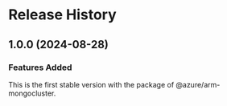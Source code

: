 # Release History
    
## 1.0.0 (2024-08-28)

### Features Added

This is the first stable version with the package of @azure/arm-mongocluster.
